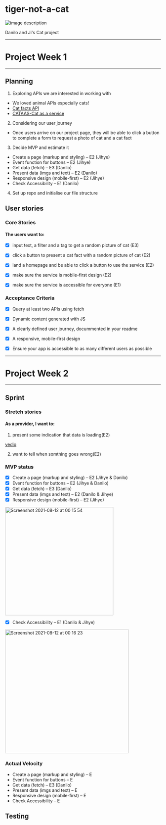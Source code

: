# tiger-not-a-cat

![image description](https://i.pinimg.com/originals/4b/ae/e9/4baee94ad8634680ebd9cbf372f9888e.gif)

Danilo and Ji's Cat project

---

# Project Week 1

---

## Planning

1. Exploring APIs we are interested in working with

- We loved animal APIs especially cats!
- [Cat facts API](https://catfact.ninja/)
- [CATAAS-Cat as a service](https://cataas.com/#/)

2. Considering our user journey

- Once users arrive on our project page, they will be able to click a button to complete a form to request a photo of cat and a cat fact

3. Decide MVP and estimate it

- Create a page (markup and styling) – E2 (Jihye)
- Event function for buttons – E2 (Jihye)
- Get data (fetch) – E3 (Danilo)
- Present data (imgs and text) – E2 (Danilo)
- Responsive design (mobile-first) – E2 (Jihye)
- Check Accessibility – E1 (Danilo)

4. Set up repo and initialise our file structure

## User stories

### Core Stories

#### The users want to:

- [x] input text, a filter and a tag to get a random picture of cat (E3)
- [x] click a button to present a cat fact with a random picture of cat (E2)
- [x] land a homepage and be able to click a button to use the service (E2)
- [x] make sure the service is mobile-first design (E2)
- [x] make sure the service is accessible for everyone (E1)


### Acceptance Criteria

- [x] Query at least two APIs using fetch
- [x] Dynamic content generated with JS
- [x] A clearly defined user journey, docummented in your readme
- [x] A responsive, mobile-first design
- [x] Ensure your app is accessible to as many different users as possible


---

# Project Week 2

---

## Sprint

### Stretch stories

#### As a provider, I want to:

1. present some indication that data is loading(E2)

[vedio](https://user-images.githubusercontent.com/78619809/129115464-a776e897-ec8e-4205-8d85-835b671cbeb4.mp4)

2. want to tell when somthing goes wrong(E2)

### MVP status

- [x] Create a page (markup and styling) – E2 (Jihye & Danilo)
- [x] Event function for buttons – E2 (Jihye & Danilo)
- [x] Get data (fetch) – E3 (Danilo)
- [x] Present data (imgs and text) – E2 (Danilo & Jihye)
- [x] Responsive design (mobile-first) – E2 (Jihye)
<img width="350" alt="Screenshot 2021-08-12 at 00 15 54" src="https://user-images.githubusercontent.com/78619809/129115848-4760cc6d-6709-4729-bc74-0664eeb2f00e.png">

- [x] Check Accessibility – E1 (Danilo & Jihye)
<img width="400" alt="Screenshot 2021-08-12 at 00 16 23" src="https://user-images.githubusercontent.com/78619809/129115717-876af85f-633a-4e62-a63d-cfb27dd01f5d.png">




### Actual Velocity

- Create a page (markup and styling) – E
- Event function for buttons – E
- Get data (fetch) – E3 (Danilo)
- Present data (imgs and text) – E
- Responsive design (mobile-first) – E
- Check Accessibility – E

## Testing
